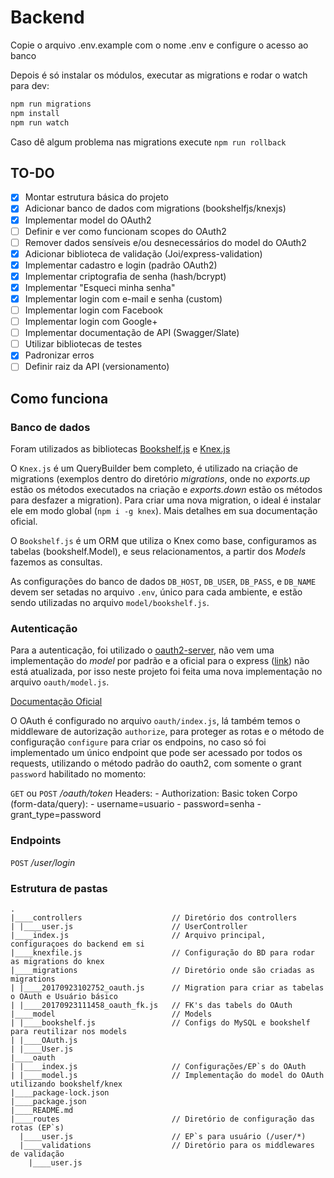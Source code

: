 Backend
====

Copie o arquivo .env.example com o nome .env e configure o acesso ao banco

Depois é só instalar os módulos, executar as migrations e rodar o watch para dev:

```bash
npm run migrations
npm install
npm run watch
```

Caso dê algum problema nas migrations execute `npm run rollback`

## TO-DO

 * [x] Montar estrutura básica do projeto
 * [x] Adicionar banco de dados com migrations (bookshelfjs/knexjs)
 * [x] Implementar model do OAuth2
 * [ ] Definir e ver como funcionam scopes do OAuth2
 * [ ] Remover dados sensíveis e/ou desnecessários do model do OAuth2
 * [x] Adicionar biblioteca de validação (Joi/express-validation)
 * [x] Implementar cadastro e login (padrão OAuth2)
 * [x] Implementar criptografia de senha (hash/bcrypt)
 * [x] Implementar "Esqueci minha senha"
 * [x] Implementar login com e-mail e senha (custom)
 * [ ] Implementar login com Facebook
 * [ ] Implementar login com Google+
 * [ ] Implementar documentação de API (Swagger/Slate)
 * [ ] Utilizar bibliotecas de testes
 * [x] Padronizar erros
 * [ ] Definir raiz da API (versionamento)

## Como funciona

### Banco de dados

Foram utilizados as bibliotecas [Bookshelf.js](http://bookshelfjs.org) e [Knex.js](http://knexjs.org)

O `Knex.js` é um QueryBuilder bem completo, é utilizado na criação de migrations (exemplos dentro do diretório *migrations*, onde no *exports.up* estão os métodos executados na criação e *exports.down* estão os métodos para desfazer a migration). Para criar uma nova migration, o ideal é instalar ele em modo global (`npm i -g knex`). Mais detalhes em sua documentação oficial.

O `Bookshelf.js` é um ORM que utiliza o Knex como base, configuramos as tabelas (bookshelf.Model), e seus relacionamentos, a partir dos *Models* fazemos as consultas.

As configurações do banco de dados `DB_HOST`, `DB_USER`, `DB_PASS`, e `DB_NAME` devem ser setadas no arquivo `.env`, único para cada ambiente, e estão sendo utilizadas no arquivo `model/bookshelf.js`.

### Autenticação

Para a autenticação, foi utilizado o [oauth2-server](https://github.com/oauthjs/node-oauth2-server/), não vem uma implementação do *model* por padrão e a oficial para o express ([link](https://github.com/oauthjs/express-oauth-server)) não está atualizada, por isso neste projeto foi feita uma nova implementação no arquivo `oauth/model.js`.

[Documentação Oficial](https://oauth2-server.readthedocs.io/en/latest/)

O OAuth é configurado no arquivo `oauth/index.js`, lá também temos o middleware de autorização `authorize`, para proteger as rotas e o método de configuração `configure` para criar os endpoins, no caso só foi implementado um único endpoint que pode ser acessado por todos os requests, utilizando o método padrão do oauth2, com somente o grant `password` habilitado no momento:

`GET` ou `POST` */oauth/token*
Headers:
    - Authorization: Basic token
Corpo (form-data/query):
    - username=usuario
    - password=senha
    - grant_type=password

### Endpoints

`POST` */user/login*

### Estrutura de pastas

```
.
|____controllers                    // Diretório dos controllers
| |____user.js                      // UserController
|____index.js                       // Arquivo principal, configuraçoes do backend em si
|____knexfile.js                    // Configuração do BD para rodar as migrations do knex
|____migrations                     // Diretório onde são criadas as migrations
| |____20170923102752_oauth.js      // Migration para criar as tabelas o OAuth e Usuário básico
| |____20170923111458_oauth_fk.js   // FK's das tabels do OAuth
|____model                          // Models
| |____bookshelf.js                 // Configs do MySQL e bookshelf para reutilizar nos models
| |____OAuth.js
| |____User.js
|____oauth
| |____index.js                     // Configurações/EP`s do OAuth
| |____model.js                     // Implementação do model do OAuth utilizando bookshelf/knex
|____package-lock.json
|____package.json
|____README.md
|____routes                         // Diretório de configuração das rotas (EP`s)
  |____user.js                      // EP`s para usuário (/user/*)
  |____validations                  // Diretório para os middlewares de validação
    |____user.js
```